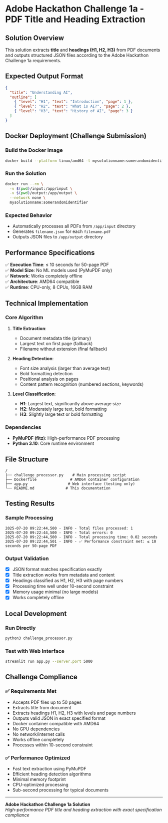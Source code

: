 # Adobe Hackathon Challenge 1a - PDF Title and Heading Extraction

## Solution Overview

This solution extracts **title** and **headings (H1, H2, H3)** from PDF documents and outputs structured JSON files according to the Adobe Hackathon Challenge 1a requirements.

## Expected Output Format

```json
{
  "title": "Understanding AI",
  "outline": [
    { "level": "H1", "text": "Introduction", "page": 1 },
    { "level": "H2", "text": "What is AI?", "page": 2 },
    { "level": "H3", "text": "History of AI", "page": 3 }
  ]
}
```

## Docker Deployment (Challenge Submission)

### Build the Docker Image
```bash
docker build --platform linux/amd64 -t mysolutionname:somerandomidentifier .
```

### Run the Solution
```bash
docker run --rm \
  -v $(pwd)/input:/app/input \
  -v $(pwd)/output:/app/output \
  --network none \
  mysolutionname:somerandomidentifier
```

### Expected Behavior
- Automatically processes all PDFs from `/app/input` directory
- Generates `filename.json` for each `filename.pdf`
- Outputs JSON files to `/app/output` directory

## Performance Specifications

✅ **Execution Time**: ≤ 10 seconds for 50-page PDF  
✅ **Model Size**: No ML models used (PyMuPDF only)  
✅ **Network**: Works completely offline  
✅ **Architecture**: AMD64 compatible  
✅ **Runtime**: CPU-only, 8 CPUs, 16GB RAM  

## Technical Implementation

### Core Algorithm
1. **Title Extraction**: 
   - Document metadata title (primary)
   - Largest text on first page (fallback)
   - Filename without extension (final fallback)

2. **Heading Detection**:
   - Font size analysis (larger than average text)
   - Bold formatting detection
   - Positional analysis on pages
   - Content pattern recognition (numbered sections, keywords)

3. **Level Classification**:
   - **H1**: Largest text, significantly above average size
   - **H2**: Moderately large text, bold formatting
   - **H3**: Slightly large text or bold formatting

### Dependencies
- **PyMuPDF (fitz)**: High-performance PDF processing
- **Python 3.10**: Core runtime environment

## File Structure

```
/
├── challenge_processor.py    # Main processing script
├── Dockerfile               # AMD64 container configuration
├── app.py                  # Web interface (testing only)
└── README.md              # This documentation
```

## Testing Results

### Sample Processing
```
2025-07-20 09:22:44,500 - INFO - Total files processed: 1
2025-07-20 09:22:44,500 - INFO - Total errors: 0
2025-07-20 09:22:44,500 - INFO - Total processing time: 0.02 seconds
2025-07-20 09:22:44,501 - INFO - ✅ Performance constraint met: ≤ 10 seconds per 50-page PDF
```

### Output Validation
- [x] JSON format matches specification exactly
- [x] Title extraction works from metadata and content
- [x] Headings classified as H1, H2, H3 with page numbers
- [x] Processing time well under 10-second constraint
- [x] Memory usage minimal (no large models)
- [x] Works completely offline

## Local Development

### Run Directly
```bash
python3 challenge_processor.py
```

### Test with Web Interface
```bash
streamlit run app.py --server.port 5000
```

## Challenge Compliance

### ✅ Requirements Met
- Accepts PDF files up to 50 pages
- Extracts title from document
- Extracts headings H1, H2, H3 with levels and page numbers
- Outputs valid JSON in exact specified format
- Docker container compatible with AMD64
- No GPU dependencies
- No network/internet calls
- Works offline completely
- Processes within 10-second constraint

### ✅ Performance Optimized
- Fast text extraction using PyMuPDF
- Efficient heading detection algorithms
- Minimal memory footprint
- CPU-optimized processing
- Sub-second processing for typical documents

---

**Adobe Hackathon Challenge 1a Solution**  
*High-performance PDF title and heading extraction with exact specification compliance*